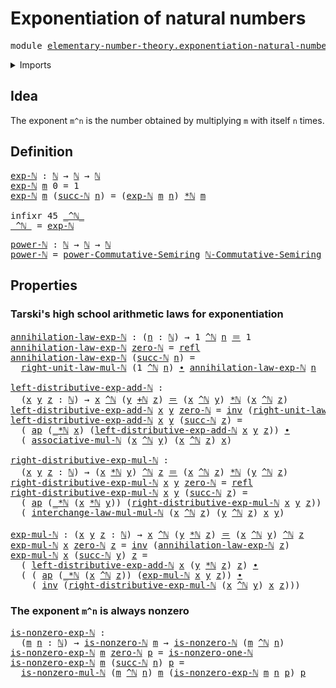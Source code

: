# Exponentiation of natural numbers

<pre class="Agda"><a id="46" class="Keyword">module</a> <a id="53" href="elementary-number-theory.exponentiation-natural-numbers.html" class="Module">elementary-number-theory.exponentiation-natural-numbers</a> <a id="109" class="Keyword">where</a>
</pre>
<details><summary>Imports</summary>

<pre class="Agda"><a id="165" class="Keyword">open</a> <a id="170" class="Keyword">import</a> <a id="177" href="commutative-algebra.powers-of-elements-commutative-semirings.html" class="Module">commutative-algebra.powers-of-elements-commutative-semirings</a>

<a id="239" class="Keyword">open</a> <a id="244" class="Keyword">import</a> <a id="251" href="elementary-number-theory.addition-natural-numbers.html" class="Module">elementary-number-theory.addition-natural-numbers</a>
<a id="301" class="Keyword">open</a> <a id="306" class="Keyword">import</a> <a id="313" href="elementary-number-theory.commutative-semiring-of-natural-numbers.html" class="Module">elementary-number-theory.commutative-semiring-of-natural-numbers</a>
<a id="378" class="Keyword">open</a> <a id="383" class="Keyword">import</a> <a id="390" href="elementary-number-theory.multiplication-natural-numbers.html" class="Module">elementary-number-theory.multiplication-natural-numbers</a>
<a id="446" class="Keyword">open</a> <a id="451" class="Keyword">import</a> <a id="458" href="elementary-number-theory.natural-numbers.html" class="Module">elementary-number-theory.natural-numbers</a>

<a id="500" class="Keyword">open</a> <a id="505" class="Keyword">import</a> <a id="512" href="foundation.action-on-identifications-functions.html" class="Module">foundation.action-on-identifications-functions</a>
<a id="559" class="Keyword">open</a> <a id="564" class="Keyword">import</a> <a id="571" href="foundation.identity-types.html" class="Module">foundation.identity-types</a>
</pre>
</details>

## Idea

The exponent `m^n` is the number obtained by multiplying `m` with itself `n`
times.

## Definition

<pre class="Agda"><a id="exp-ℕ"></a><a id="731" href="elementary-number-theory.exponentiation-natural-numbers.html#731" class="Function">exp-ℕ</a> <a id="737" class="Symbol">:</a> <a id="739" href="elementary-number-theory.natural-numbers.html#732" class="Datatype">ℕ</a> <a id="741" class="Symbol">→</a> <a id="743" href="elementary-number-theory.natural-numbers.html#732" class="Datatype">ℕ</a> <a id="745" class="Symbol">→</a> <a id="747" href="elementary-number-theory.natural-numbers.html#732" class="Datatype">ℕ</a>
<a id="749" href="elementary-number-theory.exponentiation-natural-numbers.html#731" class="Function">exp-ℕ</a> <a id="755" href="elementary-number-theory.exponentiation-natural-numbers.html#755" class="Bound">m</a> <a id="757" class="Number">0</a> <a id="759" class="Symbol">=</a> <a id="761" class="Number">1</a>
<a id="763" href="elementary-number-theory.exponentiation-natural-numbers.html#731" class="Function">exp-ℕ</a> <a id="769" href="elementary-number-theory.exponentiation-natural-numbers.html#769" class="Bound">m</a> <a id="771" class="Symbol">(</a><a id="772" href="elementary-number-theory.natural-numbers.html#766" class="InductiveConstructor">succ-ℕ</a> <a id="779" href="elementary-number-theory.exponentiation-natural-numbers.html#779" class="Bound">n</a><a id="780" class="Symbol">)</a> <a id="782" class="Symbol">=</a> <a id="784" class="Symbol">(</a><a id="785" href="elementary-number-theory.exponentiation-natural-numbers.html#731" class="Function">exp-ℕ</a> <a id="791" href="elementary-number-theory.exponentiation-natural-numbers.html#769" class="Bound">m</a> <a id="793" href="elementary-number-theory.exponentiation-natural-numbers.html#779" class="Bound">n</a><a id="794" class="Symbol">)</a> <a id="796" href="elementary-number-theory.multiplication-natural-numbers.html#1320" class="Function Operator">*ℕ</a> <a id="799" href="elementary-number-theory.exponentiation-natural-numbers.html#769" class="Bound">m</a>

<a id="802" class="Keyword">infixr</a> <a id="809" class="Number">45</a> <a id="812" href="elementary-number-theory.exponentiation-natural-numbers.html#817" class="Function Operator">_^ℕ_</a>
<a id="_^ℕ_"></a><a id="817" href="elementary-number-theory.exponentiation-natural-numbers.html#817" class="Function Operator">_^ℕ_</a> <a id="822" class="Symbol">=</a> <a id="824" href="elementary-number-theory.exponentiation-natural-numbers.html#731" class="Function">exp-ℕ</a>
</pre>
<pre class="Agda"><a id="power-ℕ"></a><a id="843" href="elementary-number-theory.exponentiation-natural-numbers.html#843" class="Function">power-ℕ</a> <a id="851" class="Symbol">:</a> <a id="853" href="elementary-number-theory.natural-numbers.html#732" class="Datatype">ℕ</a> <a id="855" class="Symbol">→</a> <a id="857" href="elementary-number-theory.natural-numbers.html#732" class="Datatype">ℕ</a> <a id="859" class="Symbol">→</a> <a id="861" href="elementary-number-theory.natural-numbers.html#732" class="Datatype">ℕ</a>
<a id="863" href="elementary-number-theory.exponentiation-natural-numbers.html#843" class="Function">power-ℕ</a> <a id="871" class="Symbol">=</a> <a id="873" href="commutative-algebra.powers-of-elements-commutative-semirings.html#676" class="Function">power-Commutative-Semiring</a> <a id="900" href="elementary-number-theory.commutative-semiring-of-natural-numbers.html#1345" class="Function">ℕ-Commutative-Semiring</a>
</pre>
## Properties

### Tarski's high school arithmetic laws for exponentiation

<pre class="Agda"><a id="annihilation-law-exp-ℕ"></a><a id="1012" href="elementary-number-theory.exponentiation-natural-numbers.html#1012" class="Function">annihilation-law-exp-ℕ</a> <a id="1035" class="Symbol">:</a> <a id="1037" class="Symbol">(</a><a id="1038" href="elementary-number-theory.exponentiation-natural-numbers.html#1038" class="Bound">n</a> <a id="1040" class="Symbol">:</a> <a id="1042" href="elementary-number-theory.natural-numbers.html#732" class="Datatype">ℕ</a><a id="1043" class="Symbol">)</a> <a id="1045" class="Symbol">→</a> <a id="1047" class="Number">1</a> <a id="1049" href="elementary-number-theory.exponentiation-natural-numbers.html#817" class="Function Operator">^ℕ</a> <a id="1052" href="elementary-number-theory.exponentiation-natural-numbers.html#1038" class="Bound">n</a> <a id="1054" href="foundation-core.identity-types.html#1953" class="Function Operator">＝</a> <a id="1056" class="Number">1</a>
<a id="1058" href="elementary-number-theory.exponentiation-natural-numbers.html#1012" class="Function">annihilation-law-exp-ℕ</a> <a id="1081" href="elementary-number-theory.natural-numbers.html#753" class="InductiveConstructor">zero-ℕ</a> <a id="1088" class="Symbol">=</a> <a id="1090" href="foundation-core.identity-types.html#1922" class="InductiveConstructor">refl</a>
<a id="1095" href="elementary-number-theory.exponentiation-natural-numbers.html#1012" class="Function">annihilation-law-exp-ℕ</a> <a id="1118" class="Symbol">(</a><a id="1119" href="elementary-number-theory.natural-numbers.html#766" class="InductiveConstructor">succ-ℕ</a> <a id="1126" href="elementary-number-theory.exponentiation-natural-numbers.html#1126" class="Bound">n</a><a id="1127" class="Symbol">)</a> <a id="1129" class="Symbol">=</a>
  <a id="1133" href="elementary-number-theory.multiplication-natural-numbers.html#1897" class="Function">right-unit-law-mul-ℕ</a> <a id="1154" class="Symbol">(</a><a id="1155" class="Number">1</a> <a id="1157" href="elementary-number-theory.exponentiation-natural-numbers.html#817" class="Function Operator">^ℕ</a> <a id="1160" href="elementary-number-theory.exponentiation-natural-numbers.html#1126" class="Bound">n</a><a id="1161" class="Symbol">)</a> <a id="1163" href="foundation-core.identity-types.html#2902" class="Function Operator">∙</a> <a id="1165" href="elementary-number-theory.exponentiation-natural-numbers.html#1012" class="Function">annihilation-law-exp-ℕ</a> <a id="1188" href="elementary-number-theory.exponentiation-natural-numbers.html#1126" class="Bound">n</a>

<a id="left-distributive-exp-add-ℕ"></a><a id="1191" href="elementary-number-theory.exponentiation-natural-numbers.html#1191" class="Function">left-distributive-exp-add-ℕ</a> <a id="1219" class="Symbol">:</a>
  <a id="1223" class="Symbol">(</a><a id="1224" href="elementary-number-theory.exponentiation-natural-numbers.html#1224" class="Bound">x</a> <a id="1226" href="elementary-number-theory.exponentiation-natural-numbers.html#1226" class="Bound">y</a> <a id="1228" href="elementary-number-theory.exponentiation-natural-numbers.html#1228" class="Bound">z</a> <a id="1230" class="Symbol">:</a> <a id="1232" href="elementary-number-theory.natural-numbers.html#732" class="Datatype">ℕ</a><a id="1233" class="Symbol">)</a> <a id="1235" class="Symbol">→</a> <a id="1237" href="elementary-number-theory.exponentiation-natural-numbers.html#1224" class="Bound">x</a> <a id="1239" href="elementary-number-theory.exponentiation-natural-numbers.html#817" class="Function Operator">^ℕ</a> <a id="1242" class="Symbol">(</a><a id="1243" href="elementary-number-theory.exponentiation-natural-numbers.html#1226" class="Bound">y</a> <a id="1245" href="elementary-number-theory.addition-natural-numbers.html#879" class="Function Operator">+ℕ</a> <a id="1248" href="elementary-number-theory.exponentiation-natural-numbers.html#1228" class="Bound">z</a><a id="1249" class="Symbol">)</a> <a id="1251" href="foundation-core.identity-types.html#1953" class="Function Operator">＝</a> <a id="1253" class="Symbol">(</a><a id="1254" href="elementary-number-theory.exponentiation-natural-numbers.html#1224" class="Bound">x</a> <a id="1256" href="elementary-number-theory.exponentiation-natural-numbers.html#817" class="Function Operator">^ℕ</a> <a id="1259" href="elementary-number-theory.exponentiation-natural-numbers.html#1226" class="Bound">y</a><a id="1260" class="Symbol">)</a> <a id="1262" href="elementary-number-theory.multiplication-natural-numbers.html#1320" class="Function Operator">*ℕ</a> <a id="1265" class="Symbol">(</a><a id="1266" href="elementary-number-theory.exponentiation-natural-numbers.html#1224" class="Bound">x</a> <a id="1268" href="elementary-number-theory.exponentiation-natural-numbers.html#817" class="Function Operator">^ℕ</a> <a id="1271" href="elementary-number-theory.exponentiation-natural-numbers.html#1228" class="Bound">z</a><a id="1272" class="Symbol">)</a>
<a id="1274" href="elementary-number-theory.exponentiation-natural-numbers.html#1191" class="Function">left-distributive-exp-add-ℕ</a> <a id="1302" href="elementary-number-theory.exponentiation-natural-numbers.html#1302" class="Bound">x</a> <a id="1304" href="elementary-number-theory.exponentiation-natural-numbers.html#1304" class="Bound">y</a> <a id="1306" href="elementary-number-theory.natural-numbers.html#753" class="InductiveConstructor">zero-ℕ</a> <a id="1313" class="Symbol">=</a> <a id="1315" href="foundation-core.identity-types.html#3206" class="Function">inv</a> <a id="1319" class="Symbol">(</a><a id="1320" href="elementary-number-theory.multiplication-natural-numbers.html#1897" class="Function">right-unit-law-mul-ℕ</a> <a id="1341" class="Symbol">(</a><a id="1342" href="elementary-number-theory.exponentiation-natural-numbers.html#1302" class="Bound">x</a> <a id="1344" href="elementary-number-theory.exponentiation-natural-numbers.html#817" class="Function Operator">^ℕ</a> <a id="1347" href="elementary-number-theory.exponentiation-natural-numbers.html#1304" class="Bound">y</a><a id="1348" class="Symbol">))</a>
<a id="1351" href="elementary-number-theory.exponentiation-natural-numbers.html#1191" class="Function">left-distributive-exp-add-ℕ</a> <a id="1379" href="elementary-number-theory.exponentiation-natural-numbers.html#1379" class="Bound">x</a> <a id="1381" href="elementary-number-theory.exponentiation-natural-numbers.html#1381" class="Bound">y</a> <a id="1383" class="Symbol">(</a><a id="1384" href="elementary-number-theory.natural-numbers.html#766" class="InductiveConstructor">succ-ℕ</a> <a id="1391" href="elementary-number-theory.exponentiation-natural-numbers.html#1391" class="Bound">z</a><a id="1392" class="Symbol">)</a> <a id="1394" class="Symbol">=</a>
  <a id="1398" class="Symbol">(</a> <a id="1400" href="foundation.action-on-identifications-functions.html#730" class="Function">ap</a> <a id="1403" class="Symbol">(</a><a id="1404" href="elementary-number-theory.multiplication-natural-numbers.html#1320" class="Function Operator">_*ℕ</a> <a id="1408" href="elementary-number-theory.exponentiation-natural-numbers.html#1379" class="Bound">x</a><a id="1409" class="Symbol">)</a> <a id="1411" class="Symbol">(</a><a id="1412" href="elementary-number-theory.exponentiation-natural-numbers.html#1191" class="Function">left-distributive-exp-add-ℕ</a> <a id="1440" href="elementary-number-theory.exponentiation-natural-numbers.html#1379" class="Bound">x</a> <a id="1442" href="elementary-number-theory.exponentiation-natural-numbers.html#1381" class="Bound">y</a> <a id="1444" href="elementary-number-theory.exponentiation-natural-numbers.html#1391" class="Bound">z</a><a id="1445" class="Symbol">))</a> <a id="1448" href="foundation-core.identity-types.html#2902" class="Function Operator">∙</a>
  <a id="1452" class="Symbol">(</a> <a id="1454" href="elementary-number-theory.multiplication-natural-numbers.html#3956" class="Function">associative-mul-ℕ</a> <a id="1472" class="Symbol">(</a><a id="1473" href="elementary-number-theory.exponentiation-natural-numbers.html#1379" class="Bound">x</a> <a id="1475" href="elementary-number-theory.exponentiation-natural-numbers.html#817" class="Function Operator">^ℕ</a> <a id="1478" href="elementary-number-theory.exponentiation-natural-numbers.html#1381" class="Bound">y</a><a id="1479" class="Symbol">)</a> <a id="1481" class="Symbol">(</a><a id="1482" href="elementary-number-theory.exponentiation-natural-numbers.html#1379" class="Bound">x</a> <a id="1484" href="elementary-number-theory.exponentiation-natural-numbers.html#817" class="Function Operator">^ℕ</a> <a id="1487" href="elementary-number-theory.exponentiation-natural-numbers.html#1391" class="Bound">z</a><a id="1488" class="Symbol">)</a> <a id="1490" href="elementary-number-theory.exponentiation-natural-numbers.html#1379" class="Bound">x</a><a id="1491" class="Symbol">)</a>

<a id="right-distributive-exp-mul-ℕ"></a><a id="1494" href="elementary-number-theory.exponentiation-natural-numbers.html#1494" class="Function">right-distributive-exp-mul-ℕ</a> <a id="1523" class="Symbol">:</a>
  <a id="1527" class="Symbol">(</a><a id="1528" href="elementary-number-theory.exponentiation-natural-numbers.html#1528" class="Bound">x</a> <a id="1530" href="elementary-number-theory.exponentiation-natural-numbers.html#1530" class="Bound">y</a> <a id="1532" href="elementary-number-theory.exponentiation-natural-numbers.html#1532" class="Bound">z</a> <a id="1534" class="Symbol">:</a> <a id="1536" href="elementary-number-theory.natural-numbers.html#732" class="Datatype">ℕ</a><a id="1537" class="Symbol">)</a> <a id="1539" class="Symbol">→</a> <a id="1541" class="Symbol">(</a><a id="1542" href="elementary-number-theory.exponentiation-natural-numbers.html#1528" class="Bound">x</a> <a id="1544" href="elementary-number-theory.multiplication-natural-numbers.html#1320" class="Function Operator">*ℕ</a> <a id="1547" href="elementary-number-theory.exponentiation-natural-numbers.html#1530" class="Bound">y</a><a id="1548" class="Symbol">)</a> <a id="1550" href="elementary-number-theory.exponentiation-natural-numbers.html#817" class="Function Operator">^ℕ</a> <a id="1553" href="elementary-number-theory.exponentiation-natural-numbers.html#1532" class="Bound">z</a> <a id="1555" href="foundation-core.identity-types.html#1953" class="Function Operator">＝</a> <a id="1557" class="Symbol">(</a><a id="1558" href="elementary-number-theory.exponentiation-natural-numbers.html#1528" class="Bound">x</a> <a id="1560" href="elementary-number-theory.exponentiation-natural-numbers.html#817" class="Function Operator">^ℕ</a> <a id="1563" href="elementary-number-theory.exponentiation-natural-numbers.html#1532" class="Bound">z</a><a id="1564" class="Symbol">)</a> <a id="1566" href="elementary-number-theory.multiplication-natural-numbers.html#1320" class="Function Operator">*ℕ</a> <a id="1569" class="Symbol">(</a><a id="1570" href="elementary-number-theory.exponentiation-natural-numbers.html#1530" class="Bound">y</a> <a id="1572" href="elementary-number-theory.exponentiation-natural-numbers.html#817" class="Function Operator">^ℕ</a> <a id="1575" href="elementary-number-theory.exponentiation-natural-numbers.html#1532" class="Bound">z</a><a id="1576" class="Symbol">)</a>
<a id="1578" href="elementary-number-theory.exponentiation-natural-numbers.html#1494" class="Function">right-distributive-exp-mul-ℕ</a> <a id="1607" href="elementary-number-theory.exponentiation-natural-numbers.html#1607" class="Bound">x</a> <a id="1609" href="elementary-number-theory.exponentiation-natural-numbers.html#1609" class="Bound">y</a> <a id="1611" href="elementary-number-theory.natural-numbers.html#753" class="InductiveConstructor">zero-ℕ</a> <a id="1618" class="Symbol">=</a> <a id="1620" href="foundation-core.identity-types.html#1922" class="InductiveConstructor">refl</a>
<a id="1625" href="elementary-number-theory.exponentiation-natural-numbers.html#1494" class="Function">right-distributive-exp-mul-ℕ</a> <a id="1654" href="elementary-number-theory.exponentiation-natural-numbers.html#1654" class="Bound">x</a> <a id="1656" href="elementary-number-theory.exponentiation-natural-numbers.html#1656" class="Bound">y</a> <a id="1658" class="Symbol">(</a><a id="1659" href="elementary-number-theory.natural-numbers.html#766" class="InductiveConstructor">succ-ℕ</a> <a id="1666" href="elementary-number-theory.exponentiation-natural-numbers.html#1666" class="Bound">z</a><a id="1667" class="Symbol">)</a> <a id="1669" class="Symbol">=</a>
  <a id="1673" class="Symbol">(</a> <a id="1675" href="foundation.action-on-identifications-functions.html#730" class="Function">ap</a> <a id="1678" class="Symbol">(</a><a id="1679" href="elementary-number-theory.multiplication-natural-numbers.html#1320" class="Function Operator">_*ℕ</a> <a id="1683" class="Symbol">(</a><a id="1684" href="elementary-number-theory.exponentiation-natural-numbers.html#1654" class="Bound">x</a> <a id="1686" href="elementary-number-theory.multiplication-natural-numbers.html#1320" class="Function Operator">*ℕ</a> <a id="1689" href="elementary-number-theory.exponentiation-natural-numbers.html#1656" class="Bound">y</a><a id="1690" class="Symbol">))</a> <a id="1693" class="Symbol">(</a><a id="1694" href="elementary-number-theory.exponentiation-natural-numbers.html#1494" class="Function">right-distributive-exp-mul-ℕ</a> <a id="1723" href="elementary-number-theory.exponentiation-natural-numbers.html#1654" class="Bound">x</a> <a id="1725" href="elementary-number-theory.exponentiation-natural-numbers.html#1656" class="Bound">y</a> <a id="1727" href="elementary-number-theory.exponentiation-natural-numbers.html#1666" class="Bound">z</a><a id="1728" class="Symbol">))</a> <a id="1731" href="foundation-core.identity-types.html#2902" class="Function Operator">∙</a>
  <a id="1735" class="Symbol">(</a> <a id="1737" href="elementary-number-theory.multiplication-natural-numbers.html#4504" class="Function">interchange-law-mul-mul-ℕ</a> <a id="1763" class="Symbol">(</a><a id="1764" href="elementary-number-theory.exponentiation-natural-numbers.html#1654" class="Bound">x</a> <a id="1766" href="elementary-number-theory.exponentiation-natural-numbers.html#817" class="Function Operator">^ℕ</a> <a id="1769" href="elementary-number-theory.exponentiation-natural-numbers.html#1666" class="Bound">z</a><a id="1770" class="Symbol">)</a> <a id="1772" class="Symbol">(</a><a id="1773" href="elementary-number-theory.exponentiation-natural-numbers.html#1656" class="Bound">y</a> <a id="1775" href="elementary-number-theory.exponentiation-natural-numbers.html#817" class="Function Operator">^ℕ</a> <a id="1778" href="elementary-number-theory.exponentiation-natural-numbers.html#1666" class="Bound">z</a><a id="1779" class="Symbol">)</a> <a id="1781" href="elementary-number-theory.exponentiation-natural-numbers.html#1654" class="Bound">x</a> <a id="1783" href="elementary-number-theory.exponentiation-natural-numbers.html#1656" class="Bound">y</a><a id="1784" class="Symbol">)</a>

<a id="exp-mul-ℕ"></a><a id="1787" href="elementary-number-theory.exponentiation-natural-numbers.html#1787" class="Function">exp-mul-ℕ</a> <a id="1797" class="Symbol">:</a> <a id="1799" class="Symbol">(</a><a id="1800" href="elementary-number-theory.exponentiation-natural-numbers.html#1800" class="Bound">x</a> <a id="1802" href="elementary-number-theory.exponentiation-natural-numbers.html#1802" class="Bound">y</a> <a id="1804" href="elementary-number-theory.exponentiation-natural-numbers.html#1804" class="Bound">z</a> <a id="1806" class="Symbol">:</a> <a id="1808" href="elementary-number-theory.natural-numbers.html#732" class="Datatype">ℕ</a><a id="1809" class="Symbol">)</a> <a id="1811" class="Symbol">→</a> <a id="1813" href="elementary-number-theory.exponentiation-natural-numbers.html#1800" class="Bound">x</a> <a id="1815" href="elementary-number-theory.exponentiation-natural-numbers.html#817" class="Function Operator">^ℕ</a> <a id="1818" class="Symbol">(</a><a id="1819" href="elementary-number-theory.exponentiation-natural-numbers.html#1802" class="Bound">y</a> <a id="1821" href="elementary-number-theory.multiplication-natural-numbers.html#1320" class="Function Operator">*ℕ</a> <a id="1824" href="elementary-number-theory.exponentiation-natural-numbers.html#1804" class="Bound">z</a><a id="1825" class="Symbol">)</a> <a id="1827" href="foundation-core.identity-types.html#1953" class="Function Operator">＝</a> <a id="1829" class="Symbol">(</a><a id="1830" href="elementary-number-theory.exponentiation-natural-numbers.html#1800" class="Bound">x</a> <a id="1832" href="elementary-number-theory.exponentiation-natural-numbers.html#817" class="Function Operator">^ℕ</a> <a id="1835" href="elementary-number-theory.exponentiation-natural-numbers.html#1802" class="Bound">y</a><a id="1836" class="Symbol">)</a> <a id="1838" href="elementary-number-theory.exponentiation-natural-numbers.html#817" class="Function Operator">^ℕ</a> <a id="1841" href="elementary-number-theory.exponentiation-natural-numbers.html#1804" class="Bound">z</a>
<a id="1843" href="elementary-number-theory.exponentiation-natural-numbers.html#1787" class="Function">exp-mul-ℕ</a> <a id="1853" href="elementary-number-theory.exponentiation-natural-numbers.html#1853" class="Bound">x</a> <a id="1855" href="elementary-number-theory.natural-numbers.html#753" class="InductiveConstructor">zero-ℕ</a> <a id="1862" href="elementary-number-theory.exponentiation-natural-numbers.html#1862" class="Bound">z</a> <a id="1864" class="Symbol">=</a> <a id="1866" href="foundation-core.identity-types.html#3206" class="Function">inv</a> <a id="1870" class="Symbol">(</a><a id="1871" href="elementary-number-theory.exponentiation-natural-numbers.html#1012" class="Function">annihilation-law-exp-ℕ</a> <a id="1894" href="elementary-number-theory.exponentiation-natural-numbers.html#1862" class="Bound">z</a><a id="1895" class="Symbol">)</a>
<a id="1897" href="elementary-number-theory.exponentiation-natural-numbers.html#1787" class="Function">exp-mul-ℕ</a> <a id="1907" href="elementary-number-theory.exponentiation-natural-numbers.html#1907" class="Bound">x</a> <a id="1909" class="Symbol">(</a><a id="1910" href="elementary-number-theory.natural-numbers.html#766" class="InductiveConstructor">succ-ℕ</a> <a id="1917" href="elementary-number-theory.exponentiation-natural-numbers.html#1917" class="Bound">y</a><a id="1918" class="Symbol">)</a> <a id="1920" href="elementary-number-theory.exponentiation-natural-numbers.html#1920" class="Bound">z</a> <a id="1922" class="Symbol">=</a>
  <a id="1926" class="Symbol">(</a> <a id="1928" href="elementary-number-theory.exponentiation-natural-numbers.html#1191" class="Function">left-distributive-exp-add-ℕ</a> <a id="1956" href="elementary-number-theory.exponentiation-natural-numbers.html#1907" class="Bound">x</a> <a id="1958" class="Symbol">(</a><a id="1959" href="elementary-number-theory.exponentiation-natural-numbers.html#1917" class="Bound">y</a> <a id="1961" href="elementary-number-theory.multiplication-natural-numbers.html#1320" class="Function Operator">*ℕ</a> <a id="1964" href="elementary-number-theory.exponentiation-natural-numbers.html#1920" class="Bound">z</a><a id="1965" class="Symbol">)</a> <a id="1967" href="elementary-number-theory.exponentiation-natural-numbers.html#1920" class="Bound">z</a><a id="1968" class="Symbol">)</a> <a id="1970" href="foundation-core.identity-types.html#2902" class="Function Operator">∙</a>
  <a id="1974" class="Symbol">(</a> <a id="1976" class="Symbol">(</a> <a id="1978" href="foundation.action-on-identifications-functions.html#730" class="Function">ap</a> <a id="1981" class="Symbol">(</a><a id="1982" href="elementary-number-theory.multiplication-natural-numbers.html#1320" class="Function Operator">_*ℕ</a> <a id="1986" class="Symbol">(</a><a id="1987" href="elementary-number-theory.exponentiation-natural-numbers.html#1907" class="Bound">x</a> <a id="1989" href="elementary-number-theory.exponentiation-natural-numbers.html#817" class="Function Operator">^ℕ</a> <a id="1992" href="elementary-number-theory.exponentiation-natural-numbers.html#1920" class="Bound">z</a><a id="1993" class="Symbol">))</a> <a id="1996" class="Symbol">(</a><a id="1997" href="elementary-number-theory.exponentiation-natural-numbers.html#1787" class="Function">exp-mul-ℕ</a> <a id="2007" href="elementary-number-theory.exponentiation-natural-numbers.html#1907" class="Bound">x</a> <a id="2009" href="elementary-number-theory.exponentiation-natural-numbers.html#1917" class="Bound">y</a> <a id="2011" href="elementary-number-theory.exponentiation-natural-numbers.html#1920" class="Bound">z</a><a id="2012" class="Symbol">))</a> <a id="2015" href="foundation-core.identity-types.html#2902" class="Function Operator">∙</a>
    <a id="2021" class="Symbol">(</a> <a id="2023" href="foundation-core.identity-types.html#3206" class="Function">inv</a> <a id="2027" class="Symbol">(</a><a id="2028" href="elementary-number-theory.exponentiation-natural-numbers.html#1494" class="Function">right-distributive-exp-mul-ℕ</a> <a id="2057" class="Symbol">(</a><a id="2058" href="elementary-number-theory.exponentiation-natural-numbers.html#1907" class="Bound">x</a> <a id="2060" href="elementary-number-theory.exponentiation-natural-numbers.html#817" class="Function Operator">^ℕ</a> <a id="2063" href="elementary-number-theory.exponentiation-natural-numbers.html#1917" class="Bound">y</a><a id="2064" class="Symbol">)</a> <a id="2066" href="elementary-number-theory.exponentiation-natural-numbers.html#1907" class="Bound">x</a> <a id="2068" href="elementary-number-theory.exponentiation-natural-numbers.html#1920" class="Bound">z</a><a id="2069" class="Symbol">)))</a>
</pre>
### The exponent `m^n` is always nonzero

<pre class="Agda"><a id="is-nonzero-exp-ℕ"></a><a id="2128" href="elementary-number-theory.exponentiation-natural-numbers.html#2128" class="Function">is-nonzero-exp-ℕ</a> <a id="2145" class="Symbol">:</a>
  <a id="2149" class="Symbol">(</a><a id="2150" href="elementary-number-theory.exponentiation-natural-numbers.html#2150" class="Bound">m</a> <a id="2152" href="elementary-number-theory.exponentiation-natural-numbers.html#2152" class="Bound">n</a> <a id="2154" class="Symbol">:</a> <a id="2156" href="elementary-number-theory.natural-numbers.html#732" class="Datatype">ℕ</a><a id="2157" class="Symbol">)</a> <a id="2159" class="Symbol">→</a> <a id="2161" href="elementary-number-theory.natural-numbers.html#1213" class="Function">is-nonzero-ℕ</a> <a id="2174" href="elementary-number-theory.exponentiation-natural-numbers.html#2150" class="Bound">m</a> <a id="2176" class="Symbol">→</a> <a id="2178" href="elementary-number-theory.natural-numbers.html#1213" class="Function">is-nonzero-ℕ</a> <a id="2191" class="Symbol">(</a><a id="2192" href="elementary-number-theory.exponentiation-natural-numbers.html#2150" class="Bound">m</a> <a id="2194" href="elementary-number-theory.exponentiation-natural-numbers.html#817" class="Function Operator">^ℕ</a> <a id="2197" href="elementary-number-theory.exponentiation-natural-numbers.html#2152" class="Bound">n</a><a id="2198" class="Symbol">)</a>
<a id="2200" href="elementary-number-theory.exponentiation-natural-numbers.html#2128" class="Function">is-nonzero-exp-ℕ</a> <a id="2217" href="elementary-number-theory.exponentiation-natural-numbers.html#2217" class="Bound">m</a> <a id="2219" href="elementary-number-theory.natural-numbers.html#753" class="InductiveConstructor">zero-ℕ</a> <a id="2226" href="elementary-number-theory.exponentiation-natural-numbers.html#2226" class="Bound">p</a> <a id="2228" class="Symbol">=</a> <a id="2230" href="elementary-number-theory.natural-numbers.html#2590" class="Function">is-nonzero-one-ℕ</a>
<a id="2247" href="elementary-number-theory.exponentiation-natural-numbers.html#2128" class="Function">is-nonzero-exp-ℕ</a> <a id="2264" href="elementary-number-theory.exponentiation-natural-numbers.html#2264" class="Bound">m</a> <a id="2266" class="Symbol">(</a><a id="2267" href="elementary-number-theory.natural-numbers.html#766" class="InductiveConstructor">succ-ℕ</a> <a id="2274" href="elementary-number-theory.exponentiation-natural-numbers.html#2274" class="Bound">n</a><a id="2275" class="Symbol">)</a> <a id="2277" href="elementary-number-theory.exponentiation-natural-numbers.html#2277" class="Bound">p</a> <a id="2279" class="Symbol">=</a>
  <a id="2283" href="elementary-number-theory.multiplication-natural-numbers.html#6055" class="Function">is-nonzero-mul-ℕ</a> <a id="2300" class="Symbol">(</a><a id="2301" href="elementary-number-theory.exponentiation-natural-numbers.html#2264" class="Bound">m</a> <a id="2303" href="elementary-number-theory.exponentiation-natural-numbers.html#817" class="Function Operator">^ℕ</a> <a id="2306" href="elementary-number-theory.exponentiation-natural-numbers.html#2274" class="Bound">n</a><a id="2307" class="Symbol">)</a> <a id="2309" href="elementary-number-theory.exponentiation-natural-numbers.html#2264" class="Bound">m</a> <a id="2311" class="Symbol">(</a><a id="2312" href="elementary-number-theory.exponentiation-natural-numbers.html#2128" class="Function">is-nonzero-exp-ℕ</a> <a id="2329" href="elementary-number-theory.exponentiation-natural-numbers.html#2264" class="Bound">m</a> <a id="2331" href="elementary-number-theory.exponentiation-natural-numbers.html#2274" class="Bound">n</a> <a id="2333" href="elementary-number-theory.exponentiation-natural-numbers.html#2277" class="Bound">p</a><a id="2334" class="Symbol">)</a> <a id="2336" href="elementary-number-theory.exponentiation-natural-numbers.html#2277" class="Bound">p</a>
</pre>
